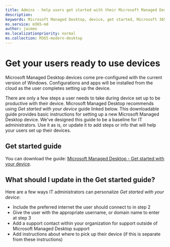 ```yaml
---
title: Admins - help users get started with their Microsoft Managed Desktop device
description:  
keywords: Microsoft Managed Desktop, device, get started, Microsoft 365
ms.service: m365-md
author: jaimeo
ms.localizationpriority: normal
ms.collection: M365-modern-desktop
---
```


# Get your users ready to use devices

Microsoft Managed Desktop devices come pre-configured with the current version of Windows. Configurations and apps will be installed from the cloud as the user completes setting up the device. 
 
There are only a few steps a user needs to take during device set up to be productive with their device. Microsoft Managed Desktop recommends using *Get started with your device* guide linked below. This downloadable guide provides basic instructions for setting up a new Microsoft Managed Desktop device. We've designed this guide to be a baseline for IT administrators. Use it as is, or update it to add steps or info that will help your users set up their devices. 

## Get started guide 
You can download the guide: [Microsoft Managed Desktop - Get started with your device](https://www.microsoft.com/en-us/download/details.aspx?id=57918).

## What should I update in the Get started guide?

Here are a few ways IT administrators can personalize *Get started with your device*:
- Include the preferred internet the user should connect to in step 2
- Give the user with the appropriate username, or domain name to enter at step 3
- Add a support contact within your organization for support outside of Microsoft Managed Desktop support
- Add instructions about where to pick up their device (if this is separate from these instructions)
